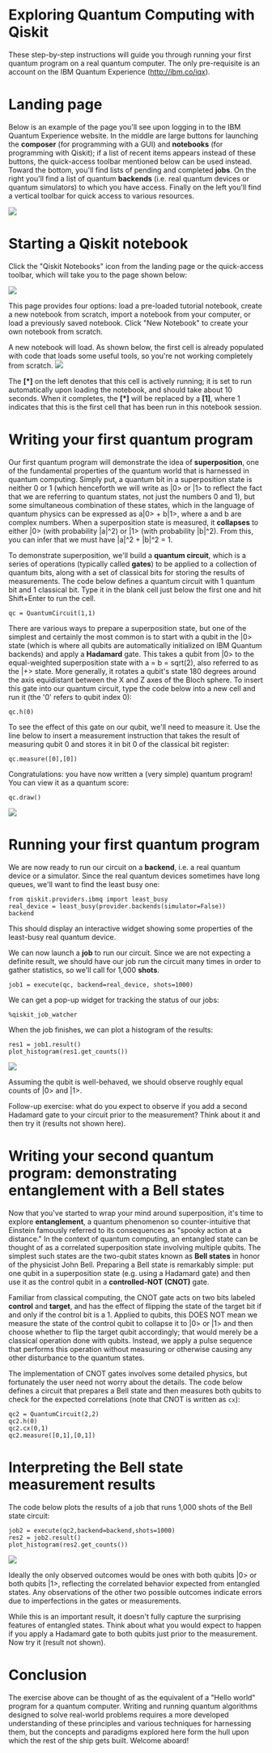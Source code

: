 # Exploring Quantum Computing with Qiskit

These step-by-step instructions will guide you through running your first quantum program on a real quantum computer. The only pre-requisite is an account on the IBM Quantum Experience (http://ibm.co/iqx).

# Landing page

Below is an example of the page you'll see upon logging in to the IBM Quantum Experience website. In the middle are large buttons for launching the **composer** (for programming with a GUI) and **notebooks** (for programming with Qiskit); if a list of recent items appears instead of these buttons, the quick-access toolbar mentioned below can be used instead. Toward the bottom, you'll find lists of pending and completed **jobs**. On the right you'll find a list of quantum **backends** (i.e. real quantum devices or quantum simulators) to which you have access. Finally on the left you'll find a vertical toolbar for quick access to various resources.

![](images/iqx_landing_page.png)

# Starting a Qiskit notebook

Click the "Qiskit Notebooks" icon from the landing page or the quick-access toolbar, which will take you to the page shown below:

![](images/notebooks_page.png)

This page provides four options: load a pre-loaded tutorial notebook, create a new notebook from scratch, import a notebook from your computer, or load a previously saved notebook. Click "New Notebook" to create your own notebook from scratch.

A new notebook will load. As shown below, the first cell is already populated with code that loads some useful tools, so you're not working completely from scratch.
![](images/first_cell.png)

The **[\*]** on the left denotes that this cell is actively running; it is set to run automatically upon loading the notebook, and should take about 10 seconds. When it completes, the **[\*]** will be replaced by a **[1]**, where 1 indicates that this is the first cell that has been run in this notebook session.

# Writing your first quantum program

Our first quantum program will demonstrate the idea of **superposition**, one of the fundamental properties of the quantum world that is harnessed in quantum computing. Simply put, a quantum bit in a superposition state is neither 0 or 1 (which henceforth we will write as |0> or |1> to reflect the fact that we are referring to quantum states, not just the numbers 0 and 1), but some simultaneous combination of these states, which in the language of quantum physics can be expressed as a|0> + b|1>, where a and b are complex numbers. When a superposition state is measured, it **collapses** to either |0> (with probability |a|^2) or |1> (with probability |b|^2). From this, you can infer that we must have |a|^2 + |b|^2 = 1.

To demonstrate superposition, we'll build a **quantum circuit**, which is a series of operations (typically called **gates**) to be applied to a collection of quantum bits, along with a set of classical bits for storing the results of measurements. The code below defines a quantum circuit with 1 quantum bit and 1 classical bit. Type it in the blank cell just below the first one and hit Shift+Enter to run the cell.

```qc = QuantumCircuit(1,1)```

There are various ways to prepare a superposition state, but one of the simplest and certainly the most common is to start with a qubit in the |0> state (which is where all qubits are automatically initialized on IBM Quantum backends) and apply a **Hadamard** gate. This takes a qubit from |0> to the equal-weighted superposition state with a = b = sqrt(2), also referred to as the |+> state. More generally, it rotates a qubit's state 180 degrees around the axis equidistant between the X and Z axes of the Bloch sphere. To insert this gate into our quantum circuit, type the code below into a new cell and run it (the '0' refers to qubit index 0):

``` qc.h(0) ```

To see the effect of this gate on our qubit, we'll need to measure it. Use the line below to insert a measurement instruction that takes the result of measuring qubit 0 and stores it in bit 0 of the classical bit register:

``` qc.measure([0],[0]) ```

Congratulations: you have now written a (very simple) quantum program! You can view it as a quantum score:

```qc.draw()```

![](images/h_circuit.png)

# Running your first quantum program

We are now ready to run our circuit on a **backend**, i.e. a real quantum device or a simulator. Since the real quantum devices sometimes have long queues, we'll want to find the least busy one:

```
from qiskit.providers.ibmq import least_busy
real_device = least_busy(provider.backends(simulator=False))
backend
```
This should display an interactive widget showing some properties of the least-busy real quantum device.

We can now launch a **job** to run our circuit. Since we are not expecting a definite result, we should have our job run the circuit many times in order to gather statistics, so we'll call for 1,000 **shots**.

```job1 = execute(qc, backend=real_device, shots=1000)```

We can get a pop-up widget for tracking the status of our jobs:

```%qiskit_job_watcher```

When the job finishes, we can plot a histogram of the results:

```
res1 = job1.result()
plot_histogram(res1.get_counts())
```

![](images/hist1.png)

Assuming the qubit is well-behaved, we should observe roughly equal counts of |0> and |1>.

Follow-up exercise: what do you expect to observe if you add a second Hadamard gate to your circuit prior to the measurement? Think about it and then try it (results not shown here).

# Writing your second quantum program: demonstrating entanglement with a Bell states

Now that you've started to wrap your mind around superposition, it's time to explore **entanglement**, a quantum phenomenon so counter-intuitive that Einstein famously referred to its consequences as "spooky action at a distance." In the context of quantum computing, an entangled state can be thought of as a correlated superposition state involving multiple qubits. The simplest such states are the two-qubit states known as **Bell states** in honor of the physicist John Bell. Preparing a Bell state is remarkably simple: put one qubit in a superposition state (e.g. using a Hadamard gate) and then use it as the control qubit in a **controlled-NOT (CNOT)** gate.

Familiar from classical computing, the CNOT gate acts on two bits labeled **control** and **target**, and has the effect of flipping the state of the target bit if and only if the control bit is a 1. Applied to qubits, this DOES NOT mean we measure the state of the control qubit to collapse it to |0> or |1> and then choose whether to flip the target qubit accordingly; that would merely be a classical operation done with qubits. Instead, we apply a pulse sequence that performs this operation without measuring or otherwise causing any other disturbance to the quantum states.

The implementation of CNOT gates involves some detailed physics, but fortunately the user need not worry about the details. The code below defines a circuit that prepares a Bell state and then measures both qubits to check for the expected correlations (note that CNOT is written as `cx`):
```
qc2 = QuantumCircuit(2,2)
qc2.h(0)
qc2.cx(0,1)
qc2.measure([0,1],[0,1])
```

# Interpreting the Bell state measurement results

The code below plots the results of a job that runs 1,000 shots of the Bell state circuit:

```
job2 = execute(qc2,backend=backend,shots=1000)
res2 = job2.result()
plot_histogram(res2.get_counts())
```

![](images/hist2.png)

Ideally the only observed outcomes would be ones with both qubits |0> or both qubits |1>, reflecting the correlated behavior expected from entangled states. Any observations of the other two possible outcomes indicate errors due to imperfections in the gates or measurements.

While this is an important result, it doesn't fully capture the surprising features of entangled states. Think about what you would expect to happen if you apply a Hadamard gate to both qubits just prior to the measurement. Now try it (result not shown).

# Conclusion

The exercise above can be thought of as the equivalent of a "Hello world" program for a quantum computer. Writing and running quantum algorithms designed to solve real-world problems requires a more developed understanding of these principles and various techniques for harnessing them, but the concepts and paradigms explored here form the hull upon which the rest of the ship gets built. Welcome aboard!
